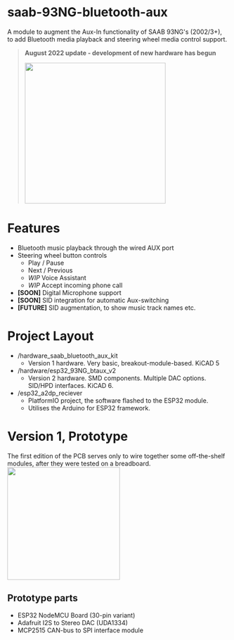 # saab-93NG-bluetooth-aux
A module to augment the Aux-In functionality of SAAB 93NG's (2002/3+), to add Bluetooth media playback and steering wheel media control support.

<blockquote>
<p><b>August 2022 update - development of new hardware has begun</b></p>
<img src="https://raw.githubusercontent.com/leighleighleigh/saab-93NG-bluetooth-aux/master/images/hw_v2.png" width="320" height="auto">
</blockquote>

# Features
 - Bluetooth music playback through the wired AUX port
 - Steering wheel button controls
   - Play / Pause
   - Next / Previous
   - *WIP* Voice Assistant 
   - *WIP* Accept incoming phone call 
 - **[SOON]** Digital Microphone support
 - **[SOON]** SID integration for automatic Aux-switching
 - **[FUTURE]** SID augmentation, to show music track names etc.

# Project Layout
- /hardware_saab_bluetooth_aux_kit
  - Version 1 hardware. Very basic, breakout-module-based. KiCAD 5
- /hardware/esp32_93NG_btaux_v2
  - Version 2 hardware. SMD components. Multiple DAC options. SID/HPD interfaces. KiCAD 6.
- /esp32_a2dp_reciever
  - PlatformIO project, the software flashed to the ESP32 module.
  - Utilises the Arduino for ESP32 framework.

# Version 1, Prototype
The first edition of the PCB serves only to wire together some off-the-shelf modules, after they were tested on a breadboard.
<img src="https://i.imgur.com/RzdHh4H.jpg" width="256" height="auto">
## Prototype parts
 - ESP32 NodeMCU Board (30-pin variant)
 - Adafruit I2S to Stereo DAC (UDA1334)
 - MCP2515 CAN-bus to SPI interface module

<!-- 
# Notes for building your own (by [jokubasver](https://github.com/jokubasver))
- CAN H connects to LS GMLAN1 (green wire, it can be found on the ICM connector pin 1, or solder directly to ICM connector PCB pad).
- CAN L connects to GND
- Connect a 4.7k resistor between CAN H and CAN L
  - So to make it simple - Since the whole Bluetooth Aux board is getting GND from the AUX connection, I connected GND from the MCP2515 module to CAN L, and I connected a 4.7k resistor across CAN H and CAN L on the MCP2515 module.

- Everything also works if I leave CAN L disconnected and not use the 4.7k resistor. CAN L can be left floating as described here: https://electronics.stackexchange.com/questions/139562/single-wire-can-saab-9-3-i-bus-gmlan#comment670941_139882
  - Question is - which is the proper way? Leave out the terminating resistor and leave CAN L floating? Or connect CAN L to GND and use a 4.7k terminating resistor? Both connection variants seem to work fine.

- Instead of using 12V, the EHU 5V line can be used.
  - It turns off after ~10-15 seconds after locking the car with the remote. 
  - 5V wakes up as soon as you unlock the car.
  - This requires the use of an isolated 5V-5V DC-DC converter (see below)

- 5V, GND, AUX Left, AUX right can be soldered on the EHU PCB. All pads are clearly marked.

- Using EHU 5V will cause some audible Bluetooth interference. 
  - Use an isolated 5V-5V DC-DC converter to eliminate it (CC3-0505SF-E would be pin-compatible and would fit nicely on the bluetooth aux kit PCB)
  - I am personally using AM1SS-0505SJZ together with capacitors and inductors that are shown in the datasheet's example schematic. 

- **Warning on EHU 5V line**
  - I have experienced massive current draw from the battery when using this 5V line previously, while experimenting with a generic Bluetooth Aux module. I tried it again with this project and everything is fine.
  - My guess is that my first experiment had a ground loop, and this either caused current to flow through the ground loop, draining the battery, or it confused the EHU and prevented it to go into sleep.
  - Therefore, I highly suggest you use an isolated DC-DC converter (whether you are using 12V, or 5V from the EHU)
-->
